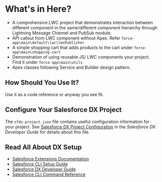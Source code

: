# What's in Here?

- A comprehensive LWC project that demonstrates interaction between different component in the same/different component hierarchy through Lightning Message Channel and PubSub module. 
- API callout from LWC component without Apex. Refer `force-app\main\default\lwc\lmsPublisher`
- A simple shopping cart that adds products to the cart under `force-app\main\shopping-cart`
- Demonstration of using reusable JS/ LWC components your project. Find it under `force-app\main\utils`
- Apex classes following Service and Builder design pattern.

## How Should You Use It?

Use it as a code reference or anyway you see fit.  

## Configure Your Salesforce DX Project

The `sfdx-project.json` file contains useful configuration information for your project. See [Salesforce DX Project Configuration](https://developer.salesforce.com/docs/atlas.en-us.sfdx_dev.meta/sfdx_dev/sfdx_dev_ws_config.htm) in the _Salesforce DX Developer Guide_ for details about this file.

## Read All About DX Setup

-   [Salesforce Extensions Documentation](https://developer.salesforce.com/tools/vscode/)
-   [Salesforce CLI Setup Guide](https://developer.salesforce.com/docs/atlas.en-us.sfdx_setup.meta/sfdx_setup/sfdx_setup_intro.htm)
-   [Salesforce DX Developer Guide](https://developer.salesforce.com/docs/atlas.en-us.sfdx_dev.meta/sfdx_dev/sfdx_dev_intro.htm)
-   [Salesforce CLI Command Reference](https://developer.salesforce.com/docs/atlas.en-us.sfdx_cli_reference.meta/sfdx_cli_reference/cli_reference.htm)
